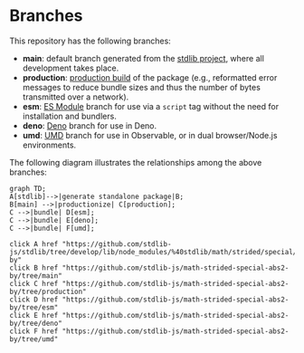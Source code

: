 <!--

@license Apache-2.0

Copyright (c) 2022 The Stdlib Authors.

Licensed under the Apache License, Version 2.0 (the "License");
you may not use this file except in compliance with the License.
You may obtain a copy of the License at

    http://www.apache.org/licenses/LICENSE-2.0

Unless required by applicable law or agreed to in writing, software
distributed under the License is distributed on an "AS IS" BASIS,
WITHOUT WARRANTIES OR CONDITIONS OF ANY KIND, either express or implied.
See the License for the specific language governing permissions and
limitations under the License.

-->

# Branches

This repository has the following branches:

-   **main**: default branch generated from the [stdlib project][stdlib-url], where all development takes place.
-   **production**: [production build][production-url] of the package (e.g., reformatted error messages to reduce bundle sizes and thus the number of bytes transmitted over a network).
-   **esm**: [ES Module][esm-url] branch for use via a `script` tag without the need for installation and bundlers.
-   **deno**: [Deno][deno-url] branch for use in Deno.
-   **umd**: [UMD][umd-url] branch for use in Observable, or in dual browser/Node.js environments.

The following diagram illustrates the relationships among the above branches:

```mermaid
graph TD;
A[stdlib]-->|generate standalone package|B;
B[main] -->|productionize| C[production];
C -->|bundle| D[esm];
C -->|bundle| E[deno];
C -->|bundle| F[umd];

click A href "https://github.com/stdlib-js/stdlib/tree/develop/lib/node_modules/%40stdlib/math/strided/special/abs2-by"
click B href "https://github.com/stdlib-js/math-strided-special-abs2-by/tree/main"
click C href "https://github.com/stdlib-js/math-strided-special-abs2-by/tree/production"
click D href "https://github.com/stdlib-js/math-strided-special-abs2-by/tree/esm"
click E href "https://github.com/stdlib-js/math-strided-special-abs2-by/tree/deno"
click F href "https://github.com/stdlib-js/math-strided-special-abs2-by/tree/umd"
```

[stdlib-url]: https://github.com/stdlib-js/stdlib/tree/develop/lib/node_modules/%40stdlib/math/strided/special/abs2-by
[production-url]: https://github.com/stdlib-js/math-strided-special-abs2-by/tree/production
[deno-url]: https://github.com/stdlib-js/math-strided-special-abs2-by/tree/deno
[umd-url]: https://github.com/stdlib-js/math-strided-special-abs2-by/tree/umd
[esm-url]: https://github.com/stdlib-js/math-strided-special-abs2-by/tree/esm